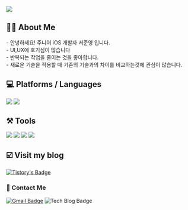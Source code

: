 <img src="https://capsule-render.vercel.app/api?type=waving&color=0:a82da8,100:da8f00&height=230&section=header&text=JunYoungSeo&fontAlign=70&fontAlignY=40&fontSize=60&fontColor=ffffff" />

<h2>🧑‍💻 About Me</h2>
<div> - 안녕하세요! 주니어 iOS 개발자 서준영 입니다. </div>
<div> - UI,UX에 호기심이 많습니다 </div>
<div> - 반복되는 작업을 줄이는 것을 좋아합니다. </div>
<div> - 새로운 기술을 적용할 때 기존의 기술과의 차이를 비교하는것에 관심이 많습니다. </div>


<h2>💻 Platforms / Languages</h2>
<div>
  <img src="https://img.shields.io/badge/iOS-000000?style=flat&logo=ios&logoColor=white" />
  <img src="https://img.shields.io/badge/Swift-F05138?style=flat&logo=swift&logoColor=white" />
</div>
<h2>⚒️ Tools</h2>
<div>
	<img src="https://img.shields.io/badge/Visual%20Studio%20Code-007ACC?style=flat&logo=VisualStudioCode&logoColor=white" />
  <img src="https://img.shields.io/badge/Xcode-147EFB?style=flat&logo=xcode&logoColor=white" />
	<img src="https://img.shields.io/badge/Notion-000000?style=flat&logo=notion&logoColor=white" />
	<img src="https://img.shields.io/badge/GitHub-181717?style=flat&logo=GitHub&logoColor=white" />
</div>

<h2>☑️ Visit my blog</h2>

[![Tistory's Badge](https://github-readme-tistory-card.vercel.app/api/badge?name=개발하는동글:]&theme={insert_theme})](https://dong-gle-ha-da.tistory.com/)


  <h3>👋 Contact Me</h3>
  
  [![Gmail Badge](https://img.shields.io/badge/Gmail-d14836?style=flat-square&logo=Gmail&logoColor=white&link=mailto:ghddns34@@gmail.com)](mailto:ghddns34@gmail.com)
  ![Tech Blog Badge](https://img.shields.io/github/followers/dongglehada?style=social)
